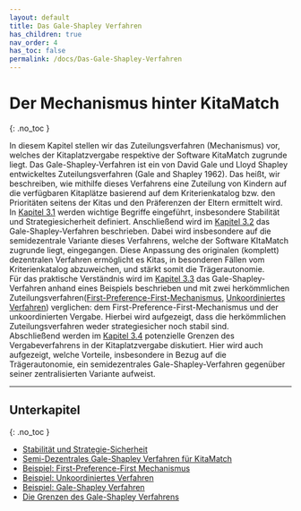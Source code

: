 ```yaml
---
layout: default
title: Das Gale-Shapley Verfahren
has_children: true
nav_order: 4
has_toc: false
permalink: /docs/Das-Gale-Shapley-Verfahren
---
```


# Der Mechanismus hinter KitaMatch
{: .no_toc }

In diesem Kapitel stellen wir das Zuteilungsverfahren (Mechanismus) vor, welches der Kitaplatzvergabe respektive der Software KitaMatch zugrunde liegt. Das Gale-Shapley-Verfahren ist ein von David Gale und Lloyd Shapley entwickeltes Zuteilungsverfahren (Gale and Shapley 1962). Das heißt, wir beschreiben, wie mithilfe dieses Verfahrens eine Zuteilung von Kindern auf die verfügbaren Kitaplätze basierend auf dem Kriterienkatalog bzw. den Prioritäten seitens der Kitas und den Präferenzen der Eltern ermittelt wird.   
In [Kapitel 3.1](/docs/Gale-Shapley-Verfahren/Stabilität-und-Strategie-Sicherheit) werden wichtige Begriffe eingeführt, insbesondere Stabilität und Strategiesicherheit definiert. Anschließend wird im [Kapitel 3.2](/docs/Gale-Shapley-Verfahren/Semi-Dezentrales-Gale-Shapley-Verfahren) das  Gale-Shapley-Verfahren beschrieben. Dabei wird insbesondere auf die semidezentrale Variante dieses Verfahrens, welche der Software KItaMatch zugrunde liegt, eingegangen. Diese Anpassung des originalen (komplett) dezentralen Verfahren ermöglicht es Kitas, in besonderen Fällen vom Kriterienkatalog abzuweichen, und stärkt somit die Trägerautonomie.   
Für das praktische Verständnis wird im [Kapitel 3.3](/docs/Gale-Shapley-Verfahren/Gale-Shapley-Beispiel) das Gale-Shapley-Verfahren anhand eines Beispiels beschrieben und mit zwei herkömmlichen Zuteilungsverfahren([First-Preference-First-Mechanismus](/docs/Gale-Shapley-Verfahren/First-Preference-First-Mechanismus), [Unkoordiniertes Verfahren](/docs/Gale-Shapley-Verfahren/Unkoordiniertes-Verfahren)) verglichen: dem First-Preference-First-Mechanismus und der unkoordinierten Vergabe. Hierbei wird aufgezeigt, dass die herkömmlichen Zuteilungsverfahren weder strategiesicher noch stabil sind.  
Abschließend werden im [Kapitel 3.4](/docs/Gale-Shapley-Verfahren/Grenzen-des-Gale-Shapley-Verfahrens) potenzielle Grenzen des Vergabeverfahrens in der Kitaplatzvergabe diskutiert. Hier wird auch aufgezeigt, welche Vorteile, insbesondere in Bezug auf die Trägerautonomie, ein semidezentrales Gale-Shapley-Verfahren gegenüber seiner zentralisierten Variante aufweist.   


---


## Unterkapitel
{: .no_toc }

- [Stabilität und Strategie-Sicherheit](/docs/Gale-Shapley-Verfahren/Stabilität-und-Strategie-Sicherheit)
- [Semi-Dezentrales Gale-Shapley Verfahren für KitaMatch](/docs/Gale-Shapley-Verfahren/Semi-Dezentrales-Gale-Shapley-Verfahren)
- [Beispiel: First-Preference-First Mechanismus](/docs/Gale-Shapley-Verfahren/First-Preference-First-Mechanismus)
- [Beispiel: Unkoordiniertes Verfahren](/docs/Gale-Shapley-Verfahren/Unkoordiniertes-Verfahren)
- [Beispiel: Gale-Shapley Verfahren](/docs/Gale-Shapley-Verfahren/Gale-Shapley-Beispiel)
- [Die Grenzen des Gale-Shapley Verfahrens](/docs/Gale-Shapley-Verfahren/Grenzen-des-Gale-Shapley-Verfahrens)

